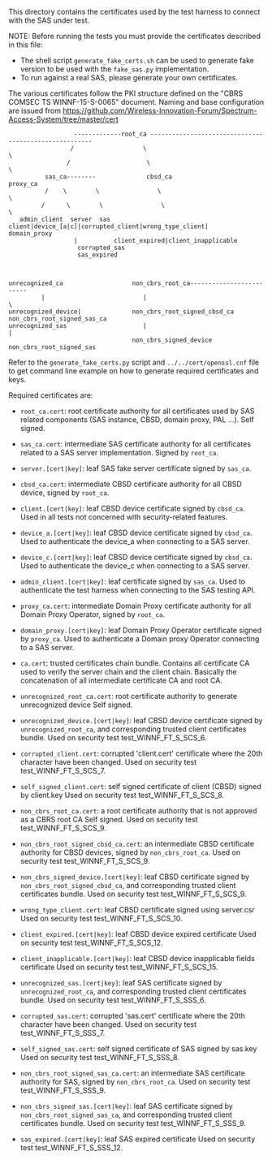 This directory contains the certificates used by the test harness to connect
with the SAS under test.

NOTE: Before running the tests you must provide the certificates described in
this file:
- The shell script `generate_fake_certs.sh` can be used to generate fake version
  to be used with the `fake_sas.py` implementation.
- To run against a real SAS, please generate your own certificates.

The various certificates follow the PKI structure defined on the "CBRS COMSEC TS
WINNF-15-S-0065" document. Naming and base configuration are issued from
https://github.com/Wireless-Innovation-Forum/Spectrum-Access-System/tree/master/cert

```
                  -------------root_ca ------------------------------------------------------                
                 /                   \          					     \                 
                /                     \          					      \            
          sas_ca--------              cbsd_ca   					   proxy_ca
          /    \        \                \              	  			 	\
         /      \        \                \              	  				 \
   admin_client  server  sas     client|device_[a|c]|corrupted_client|wrong_type_client|   	domain_proxy
		          |          client_expired|client_inapplicable
                   corrupted_sas
                   sas_expired


 
unrecognized_ca                   non_cbrs_root_ca-------------------------
         |                           |                                     \
unrecognized_device|              non_cbrs_root_signed_cbsd_ca       non_cbrs_root_signed_sas_ca
unrecognized_sas                     |                                     |
                                  non_cbrs_signed_device             non_cbrs_root_signed_sas
```

Refer to the `generate_fake_certs.py` script and `../../cert/openssl.cnf` file
to get command line example on how to generate required certificates and keys.

Required certificates are:

* `root_ca.cert`: root certificate authority for all certificates used by SAS
  related components (SAS instance, CBSD, domain proxy, PAL ...). Self signed.

* `sas_ca.cert`: intermediate SAS certificate authority for all certificates
  related to a SAS server implementation. Signed by `root_ca`.

* `server.[cert|key]`: leaf SAS fake server certificate signed by `sas_ca`.

* `cbsd_ca.cert`: intermediate CBSD certificate authority for all CBSD device,
  signed by `root_ca`.

* `client.[cert|key]`: leaf CBSD device certificate signed by `cbsd_ca`.
  Used in all tests not concerned with security-related features.

* `device_a.[cert|key]`: leaf CBSD device certificate signed by `cbsd_ca`.
  Used to authenticate the device_a when connecting to a SAS server.

* `device_c.[cert|key]`: leaf CBSD device certificate signed by `cbsd_ca`.
  Used to authenticate the device_c when connecting to a SAS server.

* `admin_client.[cert|key]`: leaf certificate signed by `sas_ca`.
  Used to authenticate the test harness when connecting to the SAS testing API.

* `proxy_ca.cert`: intermediate Domain Proxy certificate authority for
  all Domain Proxy Operator, signed by `root_ca`.

* `domain_proxy.[cert|key]`: leaf Domain Proxy Operator certificate signed by
  `proxy_ca`.
  Used to authenticate a Domain proxy Operator connecting to a SAS server.

* `ca.cert`: trusted certificates chain bundle. Contains all certificate CA
  used to verify the server chain and the client chain. Basically the
  concatenation of all intermediate certificate CA and root CA.

* `unrecognized_root_ca.cert`: root certificate authority to generate unrecognized device
  Self signed.
  
* `unrecognized_device.[cert|key]`: leaf CBSD device certificate signed by
  `unrecognized_root_ca`, and corresponding trusted client certificates bundle.
  Used on security test test_WINNF_FT_S_SCS_6.
  
* `corrupted_client.cert`: corrupted 'client.cert' certificate where the 20th character have been changed.
  Used on security test test_WINNF_FT_S_SCS_7.
  
* `self_signed_client.cert`: self signed certificate of client (CBSD) signed by client.key
  Used on security test test_WINNF_FT_S_SCS_8.
  
* `non_cbrs_root_ca.cert`: a root certificate authority that is not approved as a CBRS root CA
  Self signed.
  Used on security test test_WINNF_FT_S_SCS_9.
  
* `non_cbrs_root_signed_cbsd_ca.cert`: an intermediate CBSD certificate authority for CBSD devices,
  signed by `non_cbrs_root_ca`.
  Used on security test test_WINNF_FT_S_SCS_9.
  
* `non_cbrs_signed_device.[cert|key]`: leaf CBSD certificate signed by
  `non_cbrs_root_signed_cbsd_ca`, and corresponding trusted client certificates bundle.
  Used on security test test_WINNF_FT_S_SCS_9.
  
* `wrong_type_client.cert`: leaf CBSD certificate signed using server.csr 
  Used on security test test_WINNF_FT_S_SCS_10.
  
* `client_expired.[cert|key]`: leaf CBSD device expired certificate
  Used on security test test_WINNF_FT_S_SCS_12.

* `client_inapplicable.[cert|key]`: leaf CBSD device inapplicable fields certificate
  Used on security test test_WINNF_FT_S_SCS_15.

* `unrecognized_sas.[cert|key]`: leaf SAS certificate signed by
  `unrecognized_root_ca`, and corresponding trusted client certificates bundle.
  Used on security test test_WINNF_FT_S_SSS_6.
  
* `corrupted_sas.cert`: corrupted 'sas.cert' certificate where the 20th character have been changed.
  Used on security test test_WINNF_FT_S_SSS_7.
  
* `self_signed_sas.cert`: self signed certificate of SAS signed by sas.key
  Used on security test test_WINNF_FT_S_SSS_8.
  
* `non_cbrs_root_signed_sas_ca.cert`: an intermediate SAS certificate authority for SAS,
  signed by `non_cbrs_root_ca`.
  Used on security test test_WINNF_FT_S_SSS_9.
  
* `non_cbrs_signed_sas.[cert|key]`: leaf SAS certificate signed by
  `non_cbrs_root_signed_sas_ca`, and corresponding trusted client certificates bundle.
  Used on security test test_WINNF_FT_S_SSS_9.

* `sas_expired.[cert|key]`: leaf SAS expired certificate
  Used on security test test_WINNF_FT_S_SSS_12.

